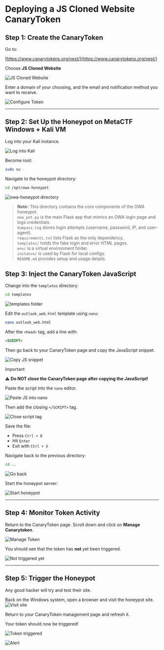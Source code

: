 # Deploying a JS Cloned Website CanaryToken



## Step 1: Create the CanaryToken

Go to:

[https://www.canarytokens.org/nest/](https://www.canarytokens.org/nest/)

Choose **JS Cloned Website**  

![JS Cloned Website](Pasted%20Graphic.png)

Enter a domain of your choosing, and the email and notification method you want to receive.  

![Configure Token](Pasted%20Graphic%201.png)

---

## Step 2: Set Up the Honeypot on MetaCTF Windows + Kali VM

Log into your Kali instance.  

![Log into Kali](Pasted%20Graphic%202.png)

Become root:
```bash
sudo su -
```

Navigate to the honeypot directory:
```bash
cd /opt/owa-honeypot
```
![owa-honeypot directory](425064687-85d0b4c0-b933-459f-8ca6-45ec5687acc6.png)

> **Note:** This directory contains the core components of the OWA honeypot.  
> `owa_pot.py` is the main Flask app that mimics an OWA login page and logs credentials.  
> `dumpass.log` stores login attempts (username, password, IP, and user-agent).  
> `requirements.txt` lists Flask as the only dependency.  
> `templates/` holds the fake login and error HTML pages.  
> `env/` is a virtual environment folder.  
> `instance/` is used by Flask for local configs.  
> `README.md` provides setup and usage details.

## Step 3: Inject the CanaryToken JavaScript

Change into the `templates` directory:
```bash
cd templates
```
![templates folder](Pasted%20Graphic%203.png)

Edit the `outlook_web.html` template using `nano`:
```bash
nano outlook_web.html
```

After the `<head>` tag, add a line with:
```html
<SCRIPT>
```

Then go back to your CanaryToken page and copy the JavaScript snippet.  

![Copy JS snippet](Pasted%20Graphic%204.png)

>[!IMPORTANT]
>
> ⚠️ **Do NOT close the CanaryToken page after copying the JavaScript!**

Paste the script into the `nano` editor.  

![Paste JS into nano](Pasted%20Graphic%205.png)

Then add the closing `</SCRIPT>` tag.  

![Close script tag](Pasted%20Graphic%206.png)

Save the file:

- Press `Ctrl + O`
- Hit `Enter`
- Exit with `Ctrl + X`

Navigate back to the previous directory:
```bash
cd ..
```
![Go back](Pasted%20Graphic%207.png)

Start the honeypot server:  

![Start honeypot](Pasted%20Graphic%208.png)

---

## Step 4: Monitor Token Activity

Return to the CanaryToken page. Scroll down and click on **Manage Canarytoken**. 

![Manage Token](Pasted%20Graphic%209.png)

You should see that the token has **not** yet been triggered. 

![Not triggered yet](Pasted%20Graphic%2010.png)

---

## Step 5: Trigger the Honeypot

Any good hacker will try and test their site.

Back on the Windows system, open a browser and visit the honeypot site.  
![Visit site](Pasted%20Graphic%2011.png)

Return to your CanaryToken management page and refresh it.

Your token should now be triggered!
 
![Token triggered](Pasted%20Graphic%2012.png)  

![Alert](Pasted%20Graphic%2013.png)